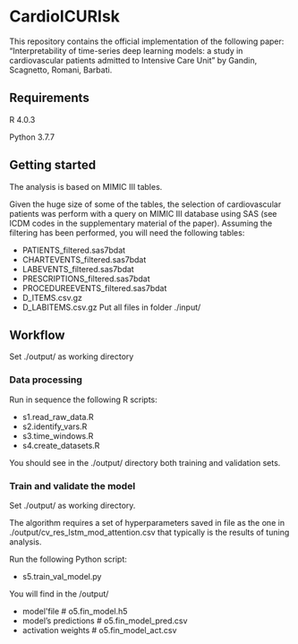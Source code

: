 # CardioICURIsk
This repository contains the official implementation of the following paper: “Interpretability of time-series deep learning models: a study in cardiovascular patients admitted to Intensive Care Unit” by Gandin, Scagnetto, Romani, Barbati.

## Requirements
R 4.0.3

Python 3.7.7

## Getting started
The analysis is based on MIMIC III tables.

Given the huge size of some of the tables, the selection of cardiovascular patients was perform with a query on MIMIC III database using SAS (see ICDM codes in the supplementary material of the paper). Assuming the filtering has been performed, you will need the following tables:
- PATIENTS_filtered.sas7bdat
- CHARTEVENTS_filtered.sas7bdat
- LABEVENTS_filtered.sas7bdat
- PRESCRIPTIONS_filtered.sas7bdat
- PROCEDUREEVENTS_filtered.sas7bdat
- D_ITEMS.csv.gz
- D_LABITEMS.csv.gz
Put all files in folder ./input/

## Workflow
Set ./output/ as working directory

### Data processing
Run in sequence the following R scripts:
- s1.read_raw_data.R
- s2.identify_vars.R
- s3.time_windows.R
- s4.create_datasets.R

You should see in the ./output/ directory both training and validation sets.

### Train and validate the model
Set ./output/ as working directory.

The algorithm requires a set of hyperparameters saved in file as the one in ./output/cv_res_lstm_mod_attention.csv that typically is the results of tuning analysis.

Run the following Python script:
- s5.train_val_model.py

You will find in the /output/ 
- model'file # o5.fin_model.h5
- model’s predictions # o5.fin_model_pred.csv
- activation weights # o5.fin_model_act.csv
